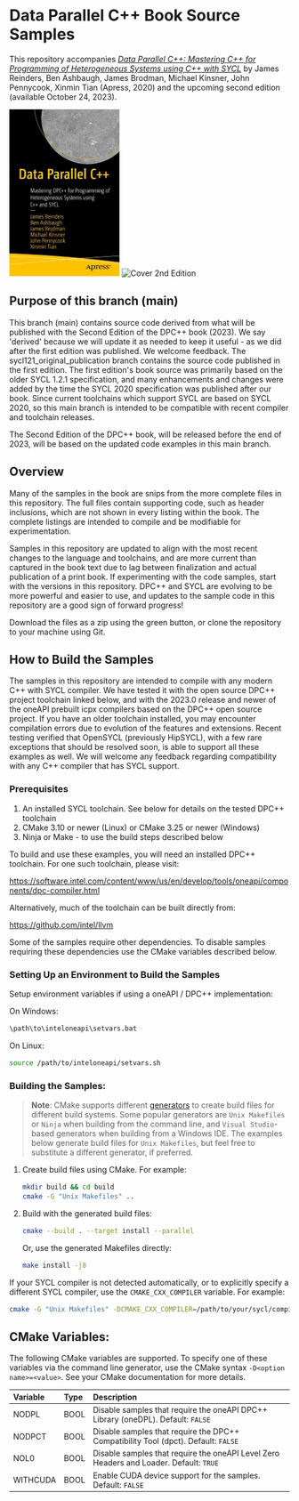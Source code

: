 # Data Parallel C++ Book Source Samples

This repository accompanies [*Data Parallel C++: Mastering C++ for Programming of Heterogeneous Systems using C++ with SYCL*](https://www.apress.com/9781484255735) by James Reinders, Ben Ashbaugh, James Brodman, Michael Kinsner, John Pennycook, Xinmin Tian (Apress, 2020) and the upcoming second edition (available October 24, 2023).

[comment]: #cover

<img alt="Cover 1st Edition" src="images/9781484255735.jpg" height="300">
<img alt="Cover 2nd Edition" src="https://github.com/Apress/data-parallel-CPP/assets/6556265/a3c8aa4f-2219-40b6-9dd7-1556391087bb" height="300">

## Purpose of this branch (main)

This branch (main) contains source code derived from what will be published with the Second Edition of the DPC++ book (2023).  We say 'derived' because we will update it as needed to keep it useful - as we did after the first edition was published. We welcome feedback.
The sycl121_original_publication branch contains the source code published in the first edition.
The first edition's book source was primarily based on the older SYCL 1.2.1 specification, and many enhancements and changes were added by the time the SYCL 2020 specification was published after our book.  Since current toolchains which support SYCL are based on SYCL 2020, so this main branch is intended to be compatible with recent compiler and toolchain releases.

The Second Edition of the DPC++ book, will be released before the end of 2023, will be based on the updated code examples in this main branch.

## Overview

Many of the samples in the book are snips from the more complete files in this repository.  The full files contain supporting code, such as header inclusions, which are not shown in every listing within the book.  The complete listings are intended to compile and be modifiable for experimentation.

Samples in this repository are updated to align with the most recent changes to the language and
toolchains, and are more current than captured in the book text due to lag between finalization and actual
publication of a print book.  If experimenting with the code samples, start with the versions in this
repository.  DPC++ and SYCL are evolving to be more powerful and easier to use, and updates to the sample code
in this repository are a good sign of forward progress!

Download the files as a zip using the green button, or clone the repository to your machine using Git.

## How to Build the Samples

The samples in this repository are intended to compile with any modern C++ with SYCL compiler.
We have tested it with the open source DPC++ project toolchain linked below, and with the 2023.0 release and newer of the oneAPI prebuilt icpx compilers based on the DPC++ open source project.  If you have an older toolchain installed, you may encounter compilation errors due to evolution of the features and extensions.
Recent testing verified that OpenSYCL (previously HipSYCL), with a few rare exceptions that should be resolved soon, is able to support all these examples as well.
We will welcome any feedback regarding compatibility with any C++ compiler that has SYCL support.

### Prerequisites

1. An installed SYCL toolchain.  See below for details on the tested DPC++ toolchain
1. CMake 3.10 or newer (Linux) or CMake 3.25 or newer (Windows)
1. Ninja or Make - to use the build steps described below

To build and use these examples, you will need an installed DPC++ toolchain.  For one such toolchain, please visit:

https://software.intel.com/content/www/us/en/develop/tools/oneapi/components/dpc-compiler.html

Alternatively, much of the toolchain can be built directly from:

https://github.com/intel/llvm

Some of the samples require other dependencies.  To disable samples requiring these dependencies use the CMake variables described below.

### Setting Up an Environment to Build the Samples

Setup environment variables if using a oneAPI / DPC++ implementation:

On Windows:

```sh
\path\to\inteloneapi\setvars.bat
```

On Linux:

```sh
source /path/to/inteloneapi/setvars.sh
```

### Building the Samples:

> **Note**: 
> CMake supports different [generators](https://cmake.org/cmake/help/latest/manual/cmake-generators.7.html) to create build files for different build systems.  Some popular generators are `Unix Makefiles` or `Ninja` when building from the command line, and `Visual Studio`-based generators when building from a Windows IDE.  The examples below generate build files for `Unix Makefiles`, but feel free to substitute a different generator, if preferred.

1. Create build files using CMake.  For example:

    ```sh
    mkdir build && cd build
    cmake -G "Unix Makefiles" ..
    ```

2. Build with the generated build files:

    ```sh
    cmake --build . --target install --parallel
    ```

    Or, use the generated Makefiles directly:

    ```sh
    make install -j8
    ```

If your SYCL compiler is not detected automatically, or to explicitly specify a different SYCL compiler, use the `CMAKE_CXX_COMPILER` variable.  For example:

```sh
cmake -G "Unix Makefiles" -DCMAKE_CXX_COMPILER=/path/to/your/sycl/compiler ..
```

## CMake Variables:

The following CMake variables are supported.  To specify one of these variables
via the command line generator, use the CMake syntax `-D<option name>=<value>`.
See your CMake documentation for more details.

| Variable | Type | Description |
|:---------|:-----|:------------|
| NODPL | BOOL | Disable samples that require the oneAPI DPC++ Library (oneDPL).  Default: `FALSE`
| NODPCT | BOOL | Disable samples that require the DPC++ Compatibility Tool (dpct).  Default: `FALSE`
| NOL0 | BOOL | Disable samples that require the oneAPI Level Zero Headers and Loader.  Default: `TRUE`
| WITHCUDA | BOOL | Enable CUDA device support for the samples.  Default: `FALSE`
